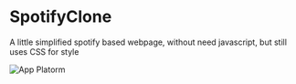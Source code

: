 # SpotifyClone
A little simplified spotify based webpage, without need javascript, but still uses CSS for style

![App Platorm](https://i.imgur.com/0wT4G53.png)
